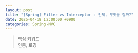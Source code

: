 ```yaml
---
layout: post
title: "[Spring] Filter vs Interceptor : 언제, 무엇을 걸까?"
date: 2025-04-18 12:00:00 +0900
categories: Spring-MVC
---
```


> 핵심 키워드<br>
> 인증, 로깅